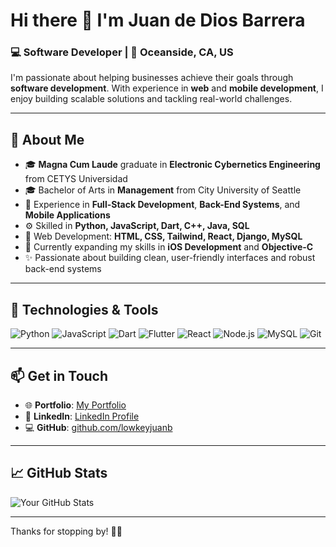 # Hi there 👋 I'm Juan de Dios Barrera

### 💻 Software Developer | 📍 Oceanside, CA, US

I'm passionate about helping businesses achieve their goals through **software development**. With experience in **web** and **mobile development**, I enjoy building scalable solutions and tackling real-world challenges.

---

## 🚀 About Me
- 🎓 **Magna Cum Laude** graduate in **Electronic Cybernetics Engineering** from CETYS Universidad
- 🎓 Bachelor of Arts in **Management** from City University of Seattle
- 💼 Experience in **Full-Stack Development**, **Back-End Systems**, and **Mobile Applications**
- ⚙️ Skilled in **Python, JavaScript, Dart, C++, Java, SQL**
- 🎨 Web Development: **HTML, CSS, Tailwind, React, Django, MySQL**
- 🌱 Currently expanding my skills in **iOS Development** and **Objective-C**
- ✨ Passionate about building clean, user-friendly interfaces and robust back-end systems

---

## 🔧 Technologies & Tools
![Python](https://img.shields.io/badge/Python-3776AB?style=flat&logo=python&logoColor=white)
![JavaScript](https://img.shields.io/badge/JavaScript-F7DF1E?style=flat&logo=javascript&logoColor=black)
![Dart](https://img.shields.io/badge/Dart-0175C2?style=flat&logo=dart&logoColor=white)
![Flutter](https://img.shields.io/badge/Flutter-02569B?style=flat&logo=flutter&logoColor=white)
![React](https://img.shields.io/badge/React-20232A?style=flat&logo=react&logoColor=61DAFB)
![Node.js](https://img.shields.io/badge/Node.js-339933?style=flat&logo=node.js&logoColor=white)
![MySQL](https://img.shields.io/badge/MySQL-4479A1?style=flat&logo=mysql&logoColor=white)
![Git](https://img.shields.io/badge/Git-F05032?style=flat&logo=git&logoColor=white)

---

## 📫 Get in Touch
- 🌐 **Portfolio**: [My Portfolio](https://juanbarrera.netlify.app/)
- 💼 **LinkedIn**: [LinkedIn Profile](https://www.linkedin.com/in/juandediosbarrera/)
- 💻 **GitHub**: [github.com/lowkeyjuanb](https://github.com/lowkeyjuanb)

---

## 📈 GitHub Stats
![Your GitHub Stats](https://github-readme-stats.vercel.app/api?username=lowkeyjuanb&show_icons=true&theme=radical)

---

Thanks for stopping by! 🚀✨
